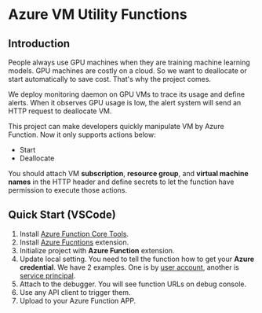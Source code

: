 # Azure VM Utility Functions

## Introduction
People always use GPU machines when they are training machine learning models. GPU machines are costly on a cloud. So we want to deallocate or start automatically to save cost. That's why the project comes.

We deploy monitoring daemon on GPU VMs to trace its usage and define alerts. When it observes GPU usage is low, the alert system will send an HTTP request to deallocate VM.

This project can make developers quickly manipulate VM by Azure Function. Now it only supports actions below:
- Start
- Deallocate

You should attach VM **subscription**, **resource group**, and **virtual machine names** in the HTTP header and define secrets to let the function have permission to execute those actions.

## Quick Start (VSCode)

1. Install [Azure Function Core Tools](https://docs.microsoft.com/zh-tw/azure/azure-functions/functions-run-local?tabs=macos%2Ccsharp%2Cbash).
2. Install [Azure Fucntions](https://marketplace.visualstudio.com/items?itemName=ms-azuretools.vscode-azurefunctions) extension.
3. Initialize project with **Azure Function** extension.
4. Update local setting. You need to tell the function how to get your **Azure credential**. We have 2 examples. One is by [user account](service/azureSecretDefs/example1.ts), another is [service principal](service/azureSecretDefs/example2.ts).
5. Attach to the debugger. You will see function URLs on debug console.
6. Use any API client to trigger them.
7. Upload to your Azure Function APP.
